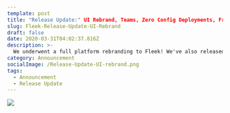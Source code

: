 ```yaml
---
template: post
title: "Release Update:" UI Rebrand, Teams, Zero Config Deployments, Framework Auto Detection, and more!
slug: Fleek-Release-Update-UI-Rebrand
draft: false
date: 2020-03-31T04:02:37.816Z
description: >-
  We underwent a full platform rebranding to Fleek! We've also released a bunch of exciting features, enhancements, and bug fixes that we will deep dive in this release update.
category: Announcement
socialImage: /Release-Update-UI-rebrand.png
tags:
  - Announcement
  - Release Update
---
```


![](/Release-Update-UI-rebrand.png)

